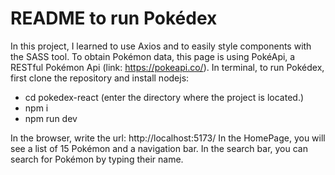 # README to run Pokédex

In this project, I learned to use Axios and to easily style components with the SASS tool.
To obtain Pokémon data, this page is using PokéApi, a RESTful Pokémon Api (link: https://pokeapi.co/).
In terminal, to run Pokédex, first clone the repository and install nodejs:

- cd pokedex-react (enter the directory where the project is located.)
- npm i
- npm run dev

In the browser, write the url:  http://localhost:5173/
In the HomePage, you will see a list of 15 Pokémon and a navigation bar. In the search bar, you can search for Pokémon 
by typing their name.
